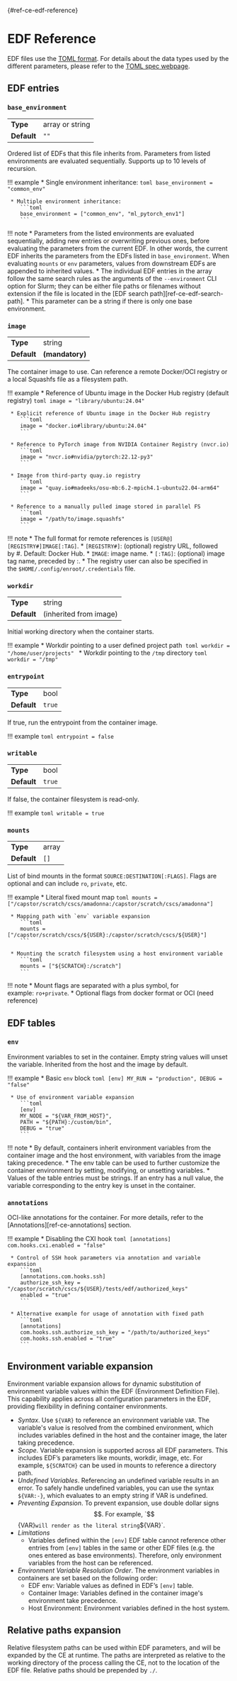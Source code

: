 [](){#ref-ce-edf-reference}
# EDF Reference

EDF files use the [TOML format](https://toml.io/en/). For details about the data types used by the different parameters, please refer to the [TOML spec webpage](https://toml.io/en/v1.0.0).

## EDF entries 

### `base_environment`

 |             |                 |
 |-------------|-----------------|
 | **Type**    | array or string |
 | **Default** | `""`            |

Ordered list of EDFs that this file inherits from. Parameters from listed environments are evaluated sequentially. Supports up to 10 levels of recursion.

!!! example
     * Single environment inheritance:
        ```toml
        base_environment = "common_env"
        ```

     * Multiple environment inheritance:
        ```toml
        base_environment = ["common_env", "ml_pytorch_env1"]
        ```

!!! note
     * Parameters from the listed environments are evaluated sequentially, adding new entries or overwriting previous ones, before evaluating the parameters from the current EDF. In other words, the current EDF inherits the parameters from the EDFs listed in `base_environment`. When evaluating `mounts` or `env` parameters, values from downstream EDFs are appended to inherited values.
     * The individual EDF entries in the array follow the same search rules as the arguments of the `--environment` CLI option for Slurm; they can be either file paths or filenames without extension if the file is located in the [EDF search path][ref-ce-edf-search-path].
     * This parameter can be a string if there is only one base environment.

### `image`

 |             |                 |
 |-------------|-----------------|
 | **Type**    | string          |
 | **Default** | **(mandatory)** |

The container image to use. Can reference a remote Docker/OCI registry or a local Squashfs file as a filesystem path.

!!! example
     * Reference of Ubuntu image in the Docker Hub registry (default registry)
        ```toml
        image = "library/ubuntu:24.04"
        ```

     * Explicit reference of Ubuntu image in the Docker Hub registry
        ```toml
        image = "docker.io#library/ubuntu:24.04"
        ```

     * Reference to PyTorch image from NVIDIA Container Registry (nvcr.io)
        ```toml
        image = "nvcr.io#nvidia/pytorch:22.12-py3"
        ```

     * Image from third-party quay.io registry
        ```toml
        image = "quay.io#madeeks/osu-mb:6.2-mpich4.1-ubuntu22.04-arm64"
        ```

     * Reference to a manually pulled image stored in parallel FS
        ```toml
        image = "/path/to/image.squashfs"
        ```

!!! note
     * The full format for remote references is `[USER@][REGISTRY#]IMAGE[:TAG]`.
         * `[REGISTRY#]`: (optional) registry URL, followed by #. Default: Docker Hub.
         * `IMAGE`: image name.
         * `[:TAG]`: (optional) image tag name, preceded by :.
     * The registry user can also be specified in the `$HOME/.config/enroot/.credentials` file.

### `workdir`

 |             |                        |
 |-------------|------------------------|
 | **Type**    | string                 |
 | **Default** | (inherited from image) |

Initial working directory when the container starts.

!!! example
     * Workdir pointing to a user defined project path 
        ```toml
        workdir = "/home/user/projects"
        ```
     * Workdir pointing to the `/tmp` directory
        ```toml
        workdir = "/tmp"
        ```

### `entrypoint`

 |             |        |
 |-------------|--------|
 | **Type**    | bool   |
 | **Default** | `true` |

If true, run the entrypoint from the container image.

!!! example
    ```toml
    entrypoint = false
    ```

### `writable`

 |             |        |
 |-------------|--------|
 | **Type**    | bool   |
 | **Default** | `true` |

If false, the container filesystem is read-only.

!!! example
    ```toml
    writable = true
    ```

### `mounts`

 |             |       |
 |-------------|-------|
 | **Type**    | array |
 | **Default** | `[]`  |

List of bind mounts in the format `SOURCE:DESTINATION[:FLAGS]`. Flags are optional and can include `ro`, `private`, etc.

!!! example
     * Literal fixed mount map
        ```toml
        mounts = ["/capstor/scratch/cscs/amadonna:/capstor/scratch/cscs/amadonna"]
        ```

     * Mapping path with `env` variable expansion
        ```toml
        mounts = ["/capstor/scratch/cscs/${USER}:/capstor/scratch/cscs/${USER}"]
        ```

     * Mounting the scratch filesystem using a host environment variable
        ```toml
        mounts = ["${SCRATCH}:/scratch"]
        ```

!!! note
    * Mount flags are separated with a plus symbol, for example: `ro+private`.
    * Optional flags from docker format or OCI (need reference)

## EDF tables

### `env`

Environment variables to set in the container. Empty string values will unset the variable. Inherited from the host and the image by default.

!!! example
     * Basic `env` block
        ```toml
        [env]
        MY_RUN = "production",
        DEBUG = "false"
        ```

     * Use of environment variable expansion
        ```toml
        [env]
        MY_NODE = "${VAR_FROM_HOST}",
        PATH = "${PATH}:/custom/bin", 
        DEBUG = "true"
        ```

!!! note
    * By default, containers inherit environment variables from the container image and the host environment, with variables from the image taking precedence.
    * The env table can be used to further customize the container environment by setting, modifying, or unsetting variables.
    * Values of the table entries must be strings. If an entry has a null value, the variable corresponding to the entry key is unset in the container.

### `annotations`

OCI-like annotations for the container. For more details, refer to the [Annotations][ref-ce-annotations] section.

!!! example
     * Disabling the CXI hook
        ```toml
        [annotations]
        com.hooks.cxi.enabled = "false"
        ```

     * Control of SSH hook parameters via annotation and variable expansion
        ```toml
        [annotations.com.hooks.ssh]
        authorize_ssh_key = "/capstor/scratch/cscs/${USER}/tests/edf/authorized_keys"
        enabled = "true"
        ```

     * Alternative example for usage of annotation with fixed path
        ```toml
        [annotations]
        com.hooks.ssh.authorize_ssh_key = "/path/to/authorized_keys"
        com.hooks.ssh.enabled = "true"
        ```

## Environment variable expansion

Environment variable expansion allows for dynamic substitution of environment variable values within the EDF (Environment Definition File). This capability applies across all configuration parameters in the EDF, providing flexibility in defining container environments.

 * *Syntax*. Use `${VAR}` to reference an environment variable `VAR`. The variable's value is resolved from the combined environment, which includes variables defined in the host and the container image, the later taking precedence.
 * *Scope*. Variable expansion is supported across all EDF parameters. This includes EDF’s parameters like mounts, workdir, image, etc. For example, `${SCRATCH}` can be used in mounts to reference a directory path.
 * *Undefined Variables*. Referencing an undefined variable results in an error. To safely handle undefined variables, you can use the syntax `${VAR:-}`, which evaluates to an empty string if VAR is undefined.
 * *Preventing Expansion*. To prevent expansion, use double dollar signs $$. For example, `$${VAR}` will render as the literal string `${VAR}`.
 * *Limitations*
    * Variables defined within the `[env]` EDF table cannot reference other entries from `[env]` tables in the same or other EDF files (e.g. the ones entered as base environments). Therefore, only environment variables from the host can be referenced.  
 * *Environment Variable Resolution Order*. The environment variables in containers are set based on the following order: 
    * EDF env: Variable values as defined in EDF’s `[env]` table.
    * Container Image: Variables defined in the container image's environment take precedence.
    * Host Environment: Environment variables defined in the host system.

## Relative paths expansion

Relative filesystem paths can be used within EDF parameters, and will be expanded by the CE at runtime. 
The paths are interpreted as relative to the working directory of the process calling the CE, not to the location of the EDF file.
Relative paths should be prepended by `./`.
